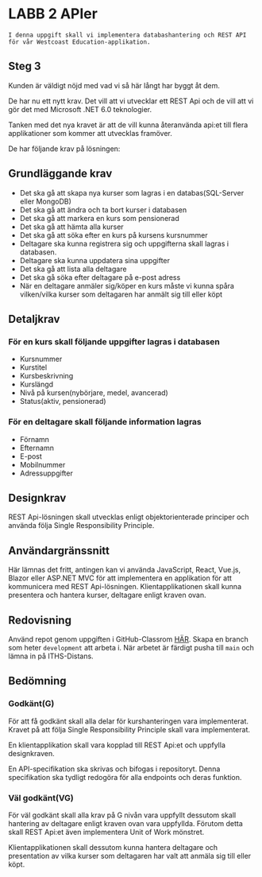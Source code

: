 # LABB 2 APIer

    I denna uppgift skall vi implementera databashantering och REST API för vår Westcoast Education-applikation.
## Steg 3

Kunden är väldigt nöjd med vad vi så här långt har byggt åt dem.

De har nu ett nytt krav. Det vill att vi utvecklar ett REST Api och de vill att vi gör det med Microsoft .NET 6.0 teknologier.

Tanken med det nya kravet är att de vill kunna återanvända api:et till flera applikationer som kommer att utvecklas framöver.

De har följande krav på lösningen:

## Grundläggande krav
* Det ska gå att skapa nya kurser som lagras i en databas(SQL-Server eller MongoDB)
* Det ska gå att ändra och ta bort kurser i databasen
* Det ska gå att markera en kurs som pensionerad
* Det ska gå att hämta alla kurser
* Det ska gå att söka efter en kurs på kursens kursnummer
* Deltagare ska kunna registrera sig och uppgifterna skall lagras i databasen.
* Deltagare ska kunna uppdatera sina uppgifter
* Det ska gå att lista alla deltagare
* Det ska gå söka efter deltagare på e-post adress
* När en deltagare anmäler sig/köper en kurs måste vi kunna spåra vilken/vilka kurser som deltagaren har anmält sig till eller köpt
## Detaljkrav
### För en kurs skall följande uppgifter lagras i databasen

* Kursnummer
* Kurstitel
* Kursbeskrivning
* Kurslängd
* Nivå på kursen(nybörjare, medel, avancerad)
* Status(aktiv, pensionerad)

### För en deltagare skall följande information lagras

* Förnamn
* Efternamn
* E-post
* Mobilnummer
* Adressuppgifter
## Designkrav
REST Api-lösningen skall utvecklas enligt objektorienterade principer och använda följa Single Responsibility Principle.

## Användargränssnitt
Här lämnas det fritt, antingen kan vi använda JavaScript, React, Vue.js, Blazor eller ASP.NET MVC för att implementera en applikation för att kommunicera med REST Api-lösningen. Klientapplikationen skall kunna presentera och hantera kurser, deltagare enligt kraven ovan.

## Redovisning

Använd repot genom uppgiften i GitHub-Classrom [HÄR](https://classroom.github.com/a/PQf1RYRg).
Skapa en branch som heter `development` att arbeta i. När arbetet är färdigt pusha till `main` och lämna in på ITHS-Distans.

## Bedömning
### Godkänt(G)
För att få godkänt skall alla delar för kurshanteringen vara implementerat. Kravet på att följa Single Responsibility Principle skall vara implementerat.

En klientapplikation skall vara kopplad till REST Api:et och uppfylla designkraven.

En API-specifikation ska skrivas och bifogas i repositoryt.
Denna specifikation ska tydligt redogöra för alla endpoints och deras funktion.

### Väl godkänt(VG)
För väl godkänt skall alla krav på G nivån vara uppfyllt dessutom skall hantering av deltagare enligt kraven ovan vara uppfyllda. Förutom detta skall REST Api:et även implementera Unit of Work mönstret.

Klientapplikationen skall dessutom kunna hantera deltagare och presentation av vilka kurser som deltagaren har valt att anmäla sig till eller köpt.
